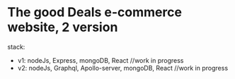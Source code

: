 # The good Deals e-commerce website, 2 version
stack: 
- v1: nodeJs, Express, mongoDB, React //work in progress
- v2: nodeJs, Graphql, Apollo-server, mongoDB, React //work in progress
